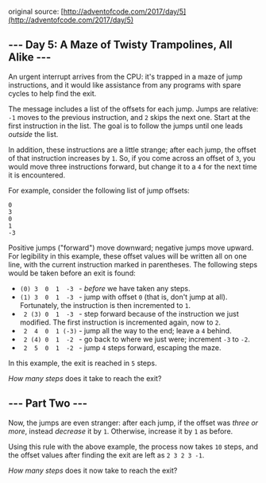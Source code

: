 original source: [http://adventofcode.com/2017/day/5](http://adventofcode.com/2017/day/5)
## --- Day 5: A Maze of Twisty Trampolines, All Alike ---
An urgent interrupt arrives from the CPU: it's trapped in a maze of jump instructions, and it would like assistance from any programs with spare cycles to help find the exit.

The message includes a list of the offsets for each jump. Jumps are relative: `-1` moves to the previous instruction, and `2` skips the next one. Start at the first instruction in the list. The goal is to follow the jumps until one leads *outside* the list.

In addition, these instructions are a little strange; after each jump, the offset of that instruction increases by `1`. So, if you come across an offset of `3`, you would move three instructions forward, but change it to a `4` for the next time it is encountered.

For example, consider the following list of jump offsets:

```
0
3
0
1
-3
```

Positive jumps ("forward") move downward; negative jumps move upward. For legibility in this example, these offset values will be written all on one line, with the current instruction marked in parentheses. The following steps would be taken before an exit is found:


 - `(0) 3  0  1  -3 ` - *before* we have taken any steps.
 - `(1) 3  0  1  -3 ` - jump with offset `0` (that is, don't jump at all). Fortunately, the instruction is then incremented to `1`.
 - ` 2 (3) 0  1  -3 ` - step forward because of the instruction we just modified. The first instruction is incremented again, now to `2`.
 - ` 2  4  0  1 (-3)` - jump all the way to the end; leave a `4` behind.
 - ` 2 (4) 0  1  -2 ` - go back to where we just were; increment `-3` to `-2`.
 - ` 2  5  0  1  -2 ` - jump `4` steps forward, escaping the maze.

In this example, the exit is reached in `5` steps.

*How many steps* does it take to reach the exit?


## --- Part Two ---
Now, the jumps are even stranger: after each jump, if the offset was *three or more*, instead *decrease* it by `1`. Otherwise, increase it by `1` as before.

Using this rule with the above example, the process now takes `10` steps, and the offset values after finding the exit are left as `2 3 2 3 -1`.

*How many steps* does it now take to reach the exit?


